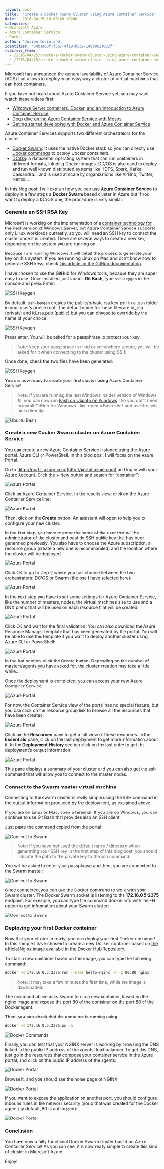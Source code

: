 ```yaml
---
layout: post
title:  "Create a Docker Swarm cluster using Azure Container Service"
date:   2016-04-25 10:00:00 +0200
categories: 
- Microsoft Azure
- Azure Container Service
- Docker
author: 'Julien Corioland'
identifier: '34bad63f-f562-4f18-b6c9-149b0523082f'
redirect_from:
  - /2016/04/25/create-a-docker-swarm-cluster-using-azure-container-service/
  - /2016/04/25/create-a-docker-swarm-cluster-using-azure-container-service
---
```


Microsoft has announced the general availability of Azure Container Service (ACS) that allows to deploy in an easy way a cluster of virtual machines that can host containers.

If you have not heard about Azure Container Service yet, you may want watch these videos first:

- [Windows Server containers, Docker, and an introduction to Azure Container Service](https://azure.microsoft.com/en-us/documentation/videos/azurecon-2015-windows-server-containers-docker-and-an-introduction-to-azure-container-service/)
- [Deep dive on the Azure Container Service with Mesos](https://azure.microsoft.com/en-us/documentation/videos/azurecon-2015-deep-dive-on-the-azure-container-service-with-mesos/)
- [Getting started developing with Docker and Azure Container Service](https://channel9.msdn.com/Events/Visual-Studio/Connect-event-2015/915)

Azure Container Services supports two different orchestrators for the cluster

- [Docker Swarm](https://github.com/Azure/azure-quickstart-templates/tree/master/101-acs-swarm): It uses the native Docker stack so you can directly use [Docker commands](https://docs.docker.com/engine/reference/commandline/) to deploy Docker containers.
- [DC/OS](https://dcos.io/): a datacenter operating system that can run containers in different formats, inluding Docker images. DC/OS is also used to deploy and run well known distributed systems like HDFS, Spark, Kafka, Cassandra… and is used at scale by organizations like AirBnb, Twitter, Netflix…

In this blog post, I will explain how you can use **Azure Container Service** to deploy in a few steps a **Docker Swarm** based cluster in Azure but if you want to deploy a DC/OS one, the procedure is very similar.

<!--more-->

### Generate an SSH RSA Key

Microsoft is working on the implementation of a [container technology for the next version of Windows Server](https://msdn.microsoft.com/en-us/virtualization/windowscontainers/about/about_overview), but Azure Container Service supports only Linux workloads currently, so you will need an SSH key to connect the cluster once it is created. There are several ways to create a new key, depending on the system you are running on.

Because I am running Windows, I will detail the process to generate your key on this system. If you are running Linux on Mac and don’t know how to generate SSH keys, check [this article on the GitHub documentation](https://help.github.com/articles/generating-ssh-keys).

I have chosen to use the GitHub for Windows tools, because they are super easy to use. Once installed, just launch **Git Bash**, type `ssh-keygen` in the console and press Enter:

![SSH Keygen](/images/msdn-archives/docker-swarm-acs-01.png)

By default, `ssh-keygen` creates the public/private rsa key pair in a .ssh folder in your user’s profile root. The default name for these files are id_rsa (private) and id_rsa.pub (public) but you can choose to override by the name of your choice:

![SSH Keygen](/images/msdn-archives/docker-swarm-acs-02.png)

Press enter. You will be asked for a passphrase to protect your key.

> Note: keep your passphrase in mind or somewhere secure, you will be asked for it when connecting to the cluster using SSH!

Once done, check the two files have been generated:

![SSH Keygen](/images/msdn-archives/docker-swarm-acs-03.png)

You are now ready to create your first cluster using Azure Container Service!

> Note: if you are running the last Windows Insider version of Windows 10, you can now run [Bash on Ubuntu on Windows](https://blogs.windows.com/buildingapps/2016/03/30/run-bash-on-ubuntu-on-windows/) ! So you don’t need to install GitHub for Windows. Just open a Bash shell and use the ssh tools directly:

![Ubuntu Bash](/images/msdn-archives/docker-swarm-acs-04.png)

### Create a new Docker Swarm cluster on Azure Container Service

You can create a new Azure Container Service instance using the Azure portal, Azure CLI or PowerShell. In this blog post, I will focus on the Azure Portal.

Go to [http://portal.azure.com](http://portal.azure.com) and log in with your Azure Account. Click the + New button and search for “container”:

![Azure Portal](/images/msdn-archives/docker-swarm-acs-05.png)

Click on Azure Container Service. In the results view, click on the Azure Container Service line:

![Azure Portal](/images/msdn-archives/docker-swarm-acs-06.png)

Then, click on the **Create** button. An assistant will open to help you to configure your new cluster.

In the first step, you have to enter the name of the user that will be administrator of the cluster and past de SSH public key that has been generated previously. You also have to choose the Azure subscription, a resource group (create a new one is recommanded) and the location where the cluster will be deployed:

![Azure Portal](/images/msdn-archives/docker-swarm-acs-07.png)

Click OK to go to step 2 where you can choose between the two orchestrators: DC/OS or Swarm (the one I have selected here):

![Azure Portal](/images/msdn-archives/docker-swarm-acs-08.png)

In the next step you have to set some settings for Azure Container Service, like the number of masters, nodes, the virtual machines size to use and a DNX prefix that will be used on each resource that will be created:

![Azure Portal](/images/msdn-archives/docker-swarm-acs-09.png)

Click OK and wait for the final validation. You can also download the Azure Resource Manager template that has been generated by the portal. You will be able to use this template if you want to deploy another cluster using Azure CLI or PowerShell:

![Azure Portal](/images/msdn-archives/docker-swarm-acs-10.png)

In the last section, click the Create button. Depending on the number of masters/agents you have asked for, the cluster creation may take a little while…

Once the deployment is completed, you can access your new Azure Container Service:

![Azure Portal](/images/msdn-archives/docker-swarm-acs-11.png)

For now, the Container Service view of the portal has no special feature, but you can click on the resource group link to browse all the resources that have been created:

![Azure Portal](/images/msdn-archives/docker-swarm-acs-12.png)

Click on the **Resources** pane to get a full view of these resources. In the **Essentials** pane, click on the last deployment to get more information about it. In the **Deployment History** section click on the last entry to get the deployment’s output information:

![Azure Portal](/images/msdn-archives/docker-swarm-acs-13.png)

This pane displays a summary of your cluster and you can also get the ssh command that will allow you to connect to the master nodes.

### Connect to the Swarm master virtual machine

Connecting to the swarm master is really simple using the SSH command in the output information produced by the deployment, as explained above.

If you are on Linux or Mac, open a terminal. If you are on Windows, you can continue to use Git Bash that provides also an SSH client.

Just paste the command copied from the portal:

![Connect to Swarm](/images/msdn-archives/docker-swarm-acs-14.png)

> Note: if you have not used the default name / directory when generating your SSH key in the first step of this blog post, you should indicate the path to the private key to the ssh command.

You will be asked to enter your passphrase and then, you are connected to the Swarm master:

![Connect to Swarm](/images/msdn-archives/docker-swarm-acs-15.png)

Once connected, you can use the Docker command to work with your Swarm cluster. The Docker Swarm socket is listening to the **172.16.0.5:2375** endpoint. For exemple, you can type the command docker info with the -H option to get information about your Swarm cluster:

![Connect to Swarm](/images/msdn-archives/docker-swarm-acs-16.png)

### Deploying your first Docker container

Now that your cluster in ready, you can deploy your first Docker container! In this sample I have chosen to create a new Docker container based on [the official Nginx image available in the Docker Hub Repository](https://hub.docker.com/_/nginx/).

To start a new container based on this image, you can type the following command:

```bash
docker -H 172.16.0.5:2375 run --name hello-nginx -d -p 80:80 nginx
```

> Note: It may take a few minutes the first time, while the image is downloaded.

The command above asks Swarm to run a new container, based on the nginx image and expose the port 80 of the container on the port 80 of the Docker agent.

Then, you can check that the container is running using:

```bash
docker -H 172.16.0.5:2375 ps -a
```

![Docker Commands](/images/msdn-archives/docker-swarm-acs-17.png)

Finally, you can test that your NGINX server is working by browsing the DNS linked to the public IP address of the agents’ load balancer. To get this DNS, just go in the resources that compose your container service in the Azure portal, and click on the public IP address of the agents:

![Docker Portal](/images/msdn-archives/docker-swarm-acs-18.png)

Browse it, and you should see the home page of NGINX:

![Docker Portal](/images/msdn-archives/docker-swarm-acs-19.png)

If you want to expose the application on another port, you should configure inbound rules in the network security group that was created for the Docker agent (by default, 80 is authorized):

![Docker Portal](/images/msdn-archives/docker-swarm-acs-20.png)

### Conclusion

You have now a fully functional Docker Swarm cluster based on Azure Container Service! As you can see, it is now really simple to create this kind of cluster in Microsoft Azure.

Enjoy!